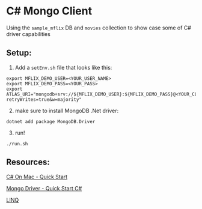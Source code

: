 # C# Mongo Client

Using the `sample_mflix` DB and `movies` collection to show case some of C# driver capabilities

## Setup: 
1. Add a `setEnv.sh` file that looks like this:
```
export MFLIX_DEMO_USER=<YOUR_USER_NAME>
export MFLIX_DEMO_PASS=<YOUR_PASS>
export ATLAS_URI="mongodb+srv://${MFLIX_DEMO_USER}:${MFLIX_DEMO_PASS}@<YOUR_CLUSTER_URI>.mongodb.net/?retryWrites=true&w=majority"
```

2. make sure to install MongoDB .Net driver:
```
dotnet add package MongoDB.Driver
```

3. run! 
```
./run.sh
```


## Resources:

[C# On Mac - Quick Start](https://dotnet.microsoft.com/en-us/learn/dotnet/hello-world-tutorial/install)

[Mongo Driver - Quick Start C#](https://www.mongodb.com/docs/drivers/csharp/current/quick-start/)

[LINQ](https://www.mongodb.com/docs/drivers/csharp/current/fundamentals/linq/)
